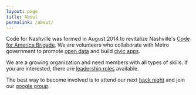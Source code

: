 ```yaml
---
layout: page
title: About
permalink: /about/
---
```


Code for Nashville was formed in August 2014 to revitalize Nashville's [Code for America Brigade][cfa]. We are volunteers who collaborate with Metro government to promote [open data] and build [civic apps].

We are a growing organization and need members with all types of skills. If you are interested, there are [leadership roles] available.

The best way to become involved is to attend our next [hack night] and join our [google group].

[cfa]:          http://brigade.codeforamerica.org/
[hack night]:   http://www.meetup.com/code-for-nashville/
[google group]: https://groups.google.com/forum/?hl=en#!forum/code-for-nashville
[open data]:    https://en.wikipedia.org/wiki/Open_data
[civic apps]:   https://en.wikipedia.org/wiki/Civic_application
[leadership roles]:        https://docs.google.com/a/codeforamerica.org/document/d/1oEB1CuzCHldxP_bzcvmcrmK0yAE1BzV2AGhtwtYKZVY/edit
